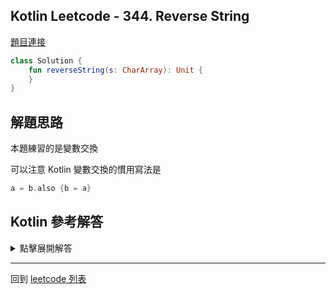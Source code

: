 ## Kotlin Leetcode - 344. Reverse String

[題目連接](https://leetcode.com/problems/reverse-string/)

```kotlin
class Solution {
    fun reverseString(s: CharArray): Unit {
    }
}
```

## 解題思路

本題練習的是變數交換

可以注意 Kotlin 變數交換的慣用寫法是

```kotlin
a = b.also {b = a}
```

## Kotlin 參考解答


<details>
  <summary markdown='span'>點擊展開解答</summary>

```kotlin
class Solution {
    fun reverseString(s: CharArray): Unit {
        for (i in 0..s.lastIndex / 2) {
            s[i] = s[s.lastIndex - i].also { s[s.lastIndex - i] = s[i] }
        }
    }
}
```

</details>

------

回到 [leetcode 列表](index.md)
